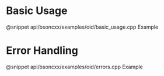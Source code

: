 # Basic Usage

@snippet api/bsoncxx/examples/oid/basic_usage.cpp Example

# Error Handling

@snippet api/bsoncxx/examples/oid/errors.cpp Example
